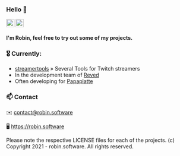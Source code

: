 ### Hello 👋

<a href="https://twitter.com/dieserRBN">
  <img align="left" alt="dieserRBN | Twitter" width="22px" src="https://raw.githubusercontent.com/peterthehan/peterthehan/master/assets/twitter.svg" />
</a>

<a href="https://twitch.tv/dieserobin">
  <img alt="Twitch" height="22px" width="22px" src="https://github.com/peterthehan/peterthehan/raw/main/assets/twitch.svg">
</a>


#### I'm Robin, feel free to try out some of my projects. 

### 🎖 Currently:

* [streamertools](https://streamertools.app/) » Several Tools for Twitch streamers
* In the development team of [Reved](https://reved.tv/)
* Often developing for [Papaplatte](https://twitch.tv/papaplatte)

### 📫 Contact

✉️  contact@robin.software

🖥  https://robin.software


Please note the respective LICENSE files for each of the projects.
(c) Copyright 2021 - robin.software. All rights reserved.


<!--
**dieserRobin/dieserRobin** is a ✨ _special_ ✨ repository because its `README.md` (this file) appears on your GitHub profile.

Here are some ideas to get you started:

- 🔭 I’m currently working on ...
- 🌱 I’m currently learning ...
- 👯 I’m looking to collaborate on ...
- 🤔 I’m looking for help with ...
- 💬 Ask me about ...
- 📫 How to reach me: ...
- 😄 Pronouns: ...
- ⚡ Fun fact: ...
-->
